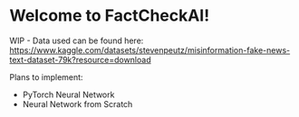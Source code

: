 # Welcome to FactCheckAI!
WIP - Data used can be found here: https://www.kaggle.com/datasets/stevenpeutz/misinformation-fake-news-text-dataset-79k?resource=download

Plans to implement:
- PyTorch Neural Network
- Neural Network from Scratch